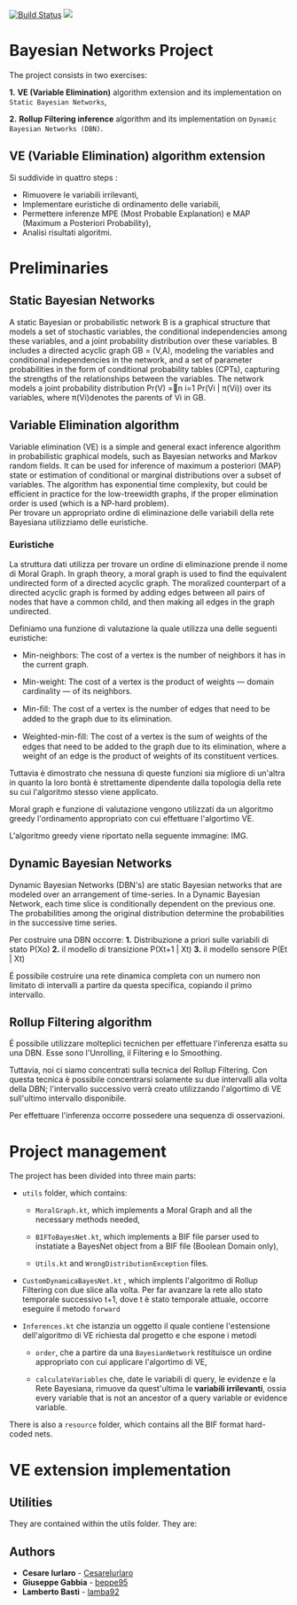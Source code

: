 [![Build Status](https://travis-ci.org/lamba92/bayesian-net-project.svg?branch=master)](https://travis-ci.org/lamba92/bayesian-net-project) [![](https://jitpack.io/v/Lamba92/bayesian-net-project.svg)](https://jitpack.io/#Lamba92/bayesian-net-project)

# Bayesian Networks Project
The project consists in two exercises:

   **1.** **VE (Variable Elimination)** algorithm extension and its implementation on `Static Bayesian Networks`,
 
   **2.** **Rollup Filtering inference** algorithm and its implementation on `Dynamic Bayesian Networks (DBN)`.
   
##  VE (Variable Elimination) algorithm extension
Si suddivide in quattro steps :
 - Rimuovere le variabili irrilevanti,
 - Implementare euristiche di ordinamento delle variabili,
 - Permettere inferenze MPE (Most Probable Explanation) e MAP (Maximum a Posteriori Probability),
 - Analisi risultati algoritmi.

# Preliminaries

## Static Bayesian Networks
A static Bayesian or probabilistic network B is a graphical structure that models a set of stochastic variables, 
the conditional independencies among these variables, and a joint probability distribution over these variables.
B includes a directed acyclic graph GB = (V,A), modeling the variables and conditional independencies in the network, 
and a set of parameter probabilities in the form of conditional probability tables (CPTs), capturing the strengths of the
relationships between the variables. The network models a joint probability distribution Pr(V) =n i=1 Pr(Vi | π(Vi)) over
its variables, where π(Vi)denotes the parents of Vi in GB.

## Variable Elimination algorithm
Variable elimination (VE) is a simple and general exact inference algorithm in probabilistic graphical models, such as Bayesian networks and Markov random fields. It can be used for inference of maximum a posteriori (MAP) state or estimation of conditional or marginal distributions over a subset of variables. The algorithm has exponential time complexity, but could be efficient in practice for the low-treewidth graphs, if the proper elimination order is used (which is a NP-hard problem).  
Per trovare un appropriato ordine di eliminazione delle variabili della rete Bayesiana utilizziamo delle euristiche.

### Euristiche
La struttura dati utilizza per trovare un ordine di eliminazione prende il nome di Moral Graph.
In graph theory, a moral graph is used to find the equivalent undirected form of a directed acyclic graph. The moralized counterpart of a directed acyclic graph is formed by adding edges between all pairs of nodes that have a common child, and then making all edges in the graph undirected.

Definiamo una funzione di valutazione la quale utilizza una delle seguenti euristiche:

 - Min-neighbors: The cost of a vertex is the number of neighbors it has in the current graph.
 
 - Min-weight: The cost of a vertex is the product of weights — domain cardinality — of its neighbors.
 
 - Min-ﬁll: The cost of a vertex is the number of edges that need to be added to the graph due to its elimination.
 
 - Weighted-min-ﬁll: The cost of a vertex is the sum of weights of the edges that need to be added to the graph due to its elimination, where a weight of an edge is the product of weights of its constituent vertices.
 
Tuttavia è dimostrato che nessuna di queste funzioni sia migliore di un'altra in quanto la loro bontà è strettamente dipendente dalla topologia della rete su cui l'algoritmo stesso viene applicato.

Moral graph e funzione di valutazione vengono utilizzati da un algoritmo greedy l'ordinamento appropriato con cui effettuare l'algortimo VE.

L'algoritmo greedy viene riportato nella seguente immagine: IMG.
 

## Dynamic Bayesian Networks
Dynamic Bayesian Networks (DBN's) are static Bayesian networks that are modeled over an arrangement of time-series. 
In a Dynamic Bayesian Network, each time slice is conditionally dependent on the previous one. The probabilities among the original distribution determine the probabilities in the successive time series.

Per costruire una DBN occorre:
**1.** Distribuzione a priori sulle variabili di stato P(Xo)
**2.** il modello di transizione P(Xt+1 | Xt)
**3.** il modello sensore P(Et | Xt)

É possibile costruire una rete dinamica completa con un numero non limitato di intervalli a partire da questa specifica, copiando il primo intervallo.

## Rollup Filtering algorithm
É possibile utilizzare molteplici tecnichen per effettuare l'inferenza esatta su una DBN. Esse sono l'Unrolling, il Filtering e lo Smoothing. 

Tuttavia, noi ci siamo concentrati sulla tecnica del Rollup Filtering. Con questa tecnica è possibile concentrarsi solamente su due intervalli alla volta della DBN; l'intervallo successivo verrà creato utilizzando l'algortimo di VE sull'ultimo intervallo disponibile.

Per effettuare l'inferenza occorre possedere una sequenza di osservazioni.

# Project management
The project has been divided into three main parts:
- `utils` folder, which contains:

  - `MoralGraph.kt`, which implements a Moral Graph and all the necessary methods needed,

  - `BIFToBayesNet.kt`, which implements a BIF file parser used to instatiate a BayesNet object from a BIF file (Boolean Domain only),
  
  - `Utils.kt` and `WrongDistributionException` files.
  
- `CustomDynamicaBayesNet.kt` , which implents l'algoritmo di Rollup Filtering con due slice alla volta. Per far avanzare la rete allo stato temporale successivo t+1, dove t è stato temporale attuale, occorre eseguire il metodo `forward`

- `Inferences.kt` che istanzia un oggetto il quale contiene l'estensione dell'algoritmo di VE richiesta dal progetto e che espone i metodi

  - `order`, che a partire da una `BayesianNetwork` restituisce un ordine appropriato con cui applicare l'algortimo di VE,
  
  - `calculateVariables` che, date le variabili di query, le evidenze e la Rete Bayesiana, rimuove da quest'ultima le **variabili irrilevanti**, ossia every variable that is not an ancestor of a query variable or evidence variable.

There is also a `resource` folder, which contains all the BIF format hard-coded nets.


# VE extension implementation

## Utilities
They are contained within the utils folder. They are:





## Authors

* **Cesare Iurlaro** - [CesareIurlaro](https://github.com/CesareIurlaro)
* **Giuseppe Gabbia**  - [beppe95](https://github.com/beppe95)
* **Lamberto Basti**  - [lamba92](https://github.com/lamba92)
